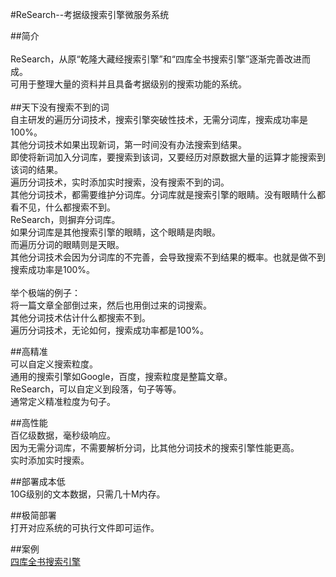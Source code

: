 #ReSearch--考据级搜索引擎微服务系统<br>  

##简介<br>  
ReSearch，从原“乾隆大藏经搜索引擎”和“四库全书搜索引擎”逐渐完善改进而成。<br> 
可用于整理大量的资料并且具备考据级别的搜索功能的系统。<br> <br> 
##天下没有搜索不到的词<br> 
自主研发的遍历分词技术，搜索引擎突破性技术，无需分词库，搜索成功率是100%。<br> 
其他分词技术如果出现新词，第一时间没有办法搜索到结果。<br> 
即使将新词加入分词库，要搜索到该词，又要经历对原数据大量的运算才能搜索到该词的结果。<br> 
遍历分词技术，实时添加实时搜索，没有搜索不到的词。<br>
其他分词技术，都需要维护分词库。分词库就是搜索引擎的眼睛。没有眼睛什么都看不见，什么都搜索不到。<br> 
ReSearch，则摒弃分词库。<br> 
如果分词库是其他搜索引擎的眼睛，这个眼睛是肉眼。<br> 
而遍历分词的眼睛则是天眼。<br> 
其他分词技术会因为分词库的不完善，会导致搜索不到结果的概率。也就是做不到搜索成功率是100%。<br> <br> 
举个极端的例子：<br> 
将一篇文章全部倒过来，然后也用倒过来的词搜索。<br> 
其他分词技术估计什么都搜索不到。<br> 
遍历分词技术，无论如何，搜索成功率都是100%。<br> 

##高精准<br> 
可以自定义搜索粒度。<br> 
通用的搜索引擎如Google，百度，搜索粒度是整篇文章。<br> 
ReSearch，可以自定义到段落，句子等等。<br> 
通常定义精准粒度为句子。<br> 

##高性能<br> 
百亿级数据，毫秒级响应。<br> 
因为无需分词库，不需要解析分词，比其他分词技术的搜索引擎性能更高。<br> 
实时添加实时搜索。<br> 

##部署成本低<br> 
10G级别的文本数据，只需几十M内存。<br> 

##极简部署<br> 
打开对应系统的可执行文件即可运作。<br> 

##案例<br> 
[四库全书搜索引擎](http://www.skqs12.com)

